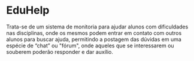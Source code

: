# EduHelp
Trata-se de um sistema de monitoria para ajudar alunos com dificuldades nas disciplinas, onde os mesmos podem entrar em contato com outros alunos para buscar ajuda, permitindo a postagem das dúvidas em uma espécie de “chat” ou "fórum", onde aqueles que se interessarem ou souberem poderão responder e dar auxílio. 
